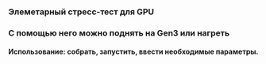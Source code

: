 ﻿### Элеметарный стресс-тест для GPU
### С помощью него можно поднять на Gen3 или нагреть

#### Использование: собрать, запустить, ввести необходимые параметры.



